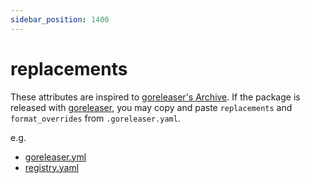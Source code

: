 ```yaml
---
sidebar_position: 1400
---
```


# replacements

These attributes are inspired to [goreleaser's Archive](https://goreleaser.com/customization/archive/).
If the package is released with [goreleaser](https://goreleaser.com/),
you may copy and paste `replacements` and `format_overrides` from `.goreleaser.yaml`.

e.g.

* [goreleaser.yml](https://github.com/clivmsecurity/trivy/blob/v0.19.2/goreleaser.yml#L62-L73)
* [registry.yaml](https://github.com/clivm/clivm-registry/blob/v0.8.0/registry.yaml#L44-L55)
